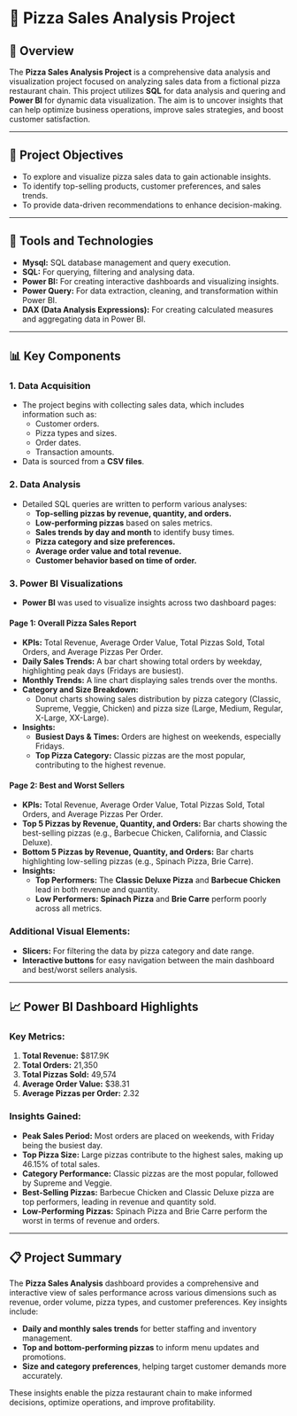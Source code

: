 # 🍕 Pizza Sales Analysis Project

## 📖 Overview

The **Pizza Sales Analysis Project** is a comprehensive data analysis and visualization project focused on analyzing sales data from a fictional pizza restaurant chain. This project utilizes **SQL** for data analysis and quering and **Power BI** for dynamic data visualization. The aim is to uncover insights that can help optimize business operations, improve sales strategies, and boost customer satisfaction.

---

## 🚀 Project Objectives

- To explore and visualize pizza sales data to gain actionable insights.
- To identify top-selling products, customer preferences, and sales trends.
- To provide data-driven recommendations to enhance decision-making.

---

## 🔧 Tools and Technologies

- **Mysql:** SQL database management and query execution.
- **SQL:** For querying, filtering and analysing data.
- **Power BI:** For creating interactive dashboards and visualizing insights.
- **Power Query:** For data extraction, cleaning, and transformation within Power BI.
- **DAX (Data Analysis Expressions):** For creating calculated measures and aggregating data in Power BI.

---

## 📊 Key Components

### 1. **Data Acquisition**
   - The project begins with collecting sales data, which includes information such as:
     - Customer orders.
     - Pizza types and sizes.
     - Order dates.
     - Transaction amounts.
   - Data is sourced from a **CSV files**.

### 2. **Data Analysis**
   - Detailed SQL queries are written to perform various analyses:
     - **Top-selling pizzas by revenue, quantity, and orders.**
     - **Low-performing pizzas** based on sales metrics.
     - **Sales trends by day and month** to identify busy times.
     - **Pizza category and size preferences.**
     - **Average order value and total revenue.**
     - **Customer behavior based on time of order.**
    
       
### 3. **Power BI Visualizations**
   - **Power BI** was used to visualize insights across two dashboard pages:
   
   #### **Page 1: Overall Pizza Sales Report**
   - **KPIs:** Total Revenue, Average Order Value, Total Pizzas Sold, Total Orders, and Average Pizzas Per Order.
   - **Daily Sales Trends:** A bar chart showing total orders by weekday, highlighting peak days (Fridays are busiest).
   - **Monthly Trends:** A line chart displaying sales trends over the months.
   - **Category and Size Breakdown:**
     - Donut charts showing sales distribution by pizza category (Classic, Supreme, Veggie, Chicken) and pizza size (Large, Medium, Regular, X-Large, XX-Large).
   - **Insights:**
     - **Busiest Days & Times:** Orders are highest on weekends, especially Fridays.
     - **Top Pizza Category:** Classic pizzas are the most popular, contributing to the highest revenue.

   #### **Page 2: Best and Worst Sellers**
   - **KPIs:** Total Revenue, Average Order Value, Total Pizzas Sold, Total Orders, and Average Pizzas Per Order.
   - **Top 5 Pizzas by Revenue, Quantity, and Orders:** Bar charts showing the best-selling pizzas (e.g., Barbecue Chicken, California, and Classic Deluxe).
   - **Bottom 5 Pizzas by Revenue, Quantity, and Orders:** Bar charts highlighting low-selling pizzas (e.g., Spinach Pizza, Brie Carre).
   - **Insights:**
     - **Top Performers:** The **Classic Deluxe Pizza** and **Barbecue Chicken** lead in both revenue and quantity.
     - **Low Performers:** **Spinach Pizza** and **Brie Carre** perform poorly across all metrics.
   
   ### **Additional Visual Elements:**
   - **Slicers:** For filtering the data by pizza category and date range.
   - **Interactive buttons** for easy navigation between the main dashboard and best/worst sellers analysis.

---

## 📈 Power BI Dashboard Highlights

### **Key Metrics:**
1. **Total Revenue:** $817.9K
2. **Total Orders:** 21,350
3. **Total Pizzas Sold:** 49,574
4. **Average Order Value:** $38.31
5. **Average Pizzas per Order:** 2.32

### **Insights Gained:**
- **Peak Sales Period:** Most orders are placed on weekends, with Friday being the busiest day.
- **Top Pizza Size:** Large pizzas contribute to the highest sales, making up 46.15% of total sales.
- **Category Performance:** Classic pizzas are the most popular, followed by Supreme and Veggie.
- **Best-Selling Pizzas:** Barbecue Chicken and Classic Deluxe pizza are top performers, leading in revenue and quantity sold.
- **Low-Performing Pizzas:** Spinach Pizza and Brie Carre perform the worst in terms of revenue and orders.

---

## 📋 Project Summary

The **Pizza Sales Analysis** dashboard provides a comprehensive and interactive view of sales performance across various dimensions such as revenue, order volume, pizza types, and customer preferences. Key insights include:
- **Daily and monthly sales trends** for better staffing and inventory management.
- **Top and bottom-performing pizzas** to inform menu updates and promotions.
- **Size and category preferences**, helping target customer demands more accurately.

These insights enable the pizza restaurant chain to make informed decisions, optimize operations, and improve profitability.


